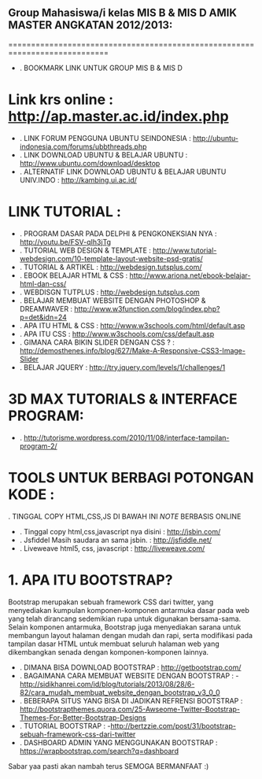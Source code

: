                                      
                                              
                            
                                      
## Group Mahasiswa/i kelas MIS B & MIS D AMIK MASTER ANGKATAN 2012/2013: ##
============================================================================


- . BOOKMARK LINK  UNTUK GROUP MIS B & MIS D 

#   Link krs online  : http://ap.master.ac.id/index.php
- . LINK FORUM PENGGUNA UBUNTU SEINDONESIA  : http://ubuntu-indonesia.com/forums/ubbthreads.php
- . LINK DOWNLOAD UBUNTU & BELAJAR UBUNTU : http://www.ubuntu.com/download/desktop
- . ALTERNATIF LINK DOWNLOAD UBUNTU & BELAJAR UBUNTU  UNIV.INDO : http://kambing.ui.ac.id/

#   LINK TUTORIAL :

- . PROGRAM DASAR PADA DELPHI & PENGKONEKSIAN NYA : http://youtu.be/FSV-qIh3jTg
- . TUTORIAL WEB DESIGN & TEMPLATE  : http://www.tutorial-webdesign.com/10-template-layout-website-psd-gratis/
- . TUTORIAL & ARTIKEL : http://webdesign.tutsplus.com/
- . EBOOK BELAJAR HTML & CSS                      : http://www.ariona.net/ebook-belajar-html-dan-css/
- . WEBDISGN TUTPLUS                            : http://webdesign.tutsplus.com
- . BELAJAR MEMBUAT WEBSITE DENGAN PHOTOSHOP & DREAMWAVER : http://www.w3function.com/blog/index.php?p=det&idn=24
- . APA ITU HTML & CSS : http://www.w3schools.com/html/default.asp
- . APA ITU CSS        :  http://www.w3schools.com/css/default.asp
- . GIMANA CARA BIKIN SLIDER DENGAN CSS ? : http://demosthenes.info/blog/627/Make-A-Responsive-CSS3-Image-Slider
- . BELAJAR JQUERY : http://try.jquery.com/levels/1/challenges/1


# 3D MAX TUTORIALS & INTERFACE PROGRAM:

- . http://tutorisme.wordpress.com/2010/11/08/interface-tampilan-program-2/
 



# TOOLS UNTUK BERBAGI POTONGAN KODE :

  . TINGGAL COPY HTML,CSS,JS DI BAWAH INI *NOTE* BERBASIS ONLINE

- . Tinggal copy html,css,javascript nya disini : http://jsbin.com/
- . Jsfiddel Masih saudara an sama jsbin. : http://jsfiddle.net/
- . Liveweave html5, css, javascript : http://liveweave.com/



# 1. APA ITU BOOTSTRAP?

 Bootstrap merupakan sebuah framework CSS dari twitter,
 yang menyediakan kumpulan komponen-komponen antarmuka dasar pada web yang telah dirancang sedemikian rupa untuk digunakan bersama-sama. 
 Selain komponen antarmuka, Bootstrap juga menyediakan sarana untuk membangun layout halaman dengan mudah dan rapi, 
 serta modifikasi pada tampilan dasar HTML untuk membuat seluruh halaman web yang dikembangkan senada dengan komponen-komponen lainnya.

- . DIMANA BISA DOWNLOAD BOOTSTRAP         : http://getbootstrap.com/
- . BAGAIMANA CARA MEMBUAT WEBSITE DENGAN BOOTSTRAP : -http://sidikhanrei.com/id/blog/tutorials/2013/08/28/6-82/cara_mudah_membuat_website_dengan_bootstrap_v3_0_0
- . BEBERAPA SITUS YANG BISA DI JADIKAN REFRENSI BOOTSTRAP : http://bootstrapthemes.quora.com/25-Awseome-Twitter-Bootstrap-Themes-For-Better-Bootstrap-Designs
- . TUTORIAL BOOTSTRAP : -http://bertzzie.com/post/31/bootstrap-sebuah-framework-css-dari-twitter
- . DASHBOARD ADMIN YANG MENGGUNAKAN BOOTSTRAP : https://wrapbootstrap.com/search?q=dashboard






Sabar yaa pasti akan nambah terus  SEMOGA BERMANFAAT :)
